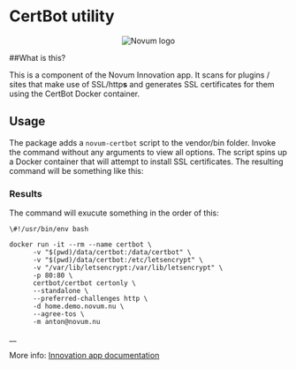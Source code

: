 # CertBot utility
<p align="center"><img src="https://gitlab.com/NovumGit/innovation-app-core/-/raw/master/assets/novum.png"  alt="Novum logo"/></p>

##What is this?

This is a component of the Novum Innovation app. It scans for plugins / sites that make use of SSL/http**s** and 
generates SSL certificates for them using the CertBot Docker container.

## Usage
The package adds a ```novum-certbot``` script to the vendor/bin folder. Invoke the command without any arguments to 
view all options. The script spins up a Docker container that will attempt to install SSL certificates. The resulting 
command will be something like this:

### Results
The command will exucute something in the order of this:
```
\#!/usr/bin/env bash

docker run -it --rm --name certbot \
      -v "$(pwd)/data/certbot:/data/certbot" \
      -v "$(pwd)/data/certbot:/etc/letsencrypt" \
      -v "/var/lib/letsencrypt:/var/lib/letsencrypt" \
      -p 80:80 \
      certbot/certbot certonly \
      --standalone \
      --preferred-challenges http \
      -d home.demo.novum.nu \
      --agree-tos \
      -m anton@novum.nu 
```

__

More info: [Innovation app documentation](htts://docs.demo.novum.nu) 
